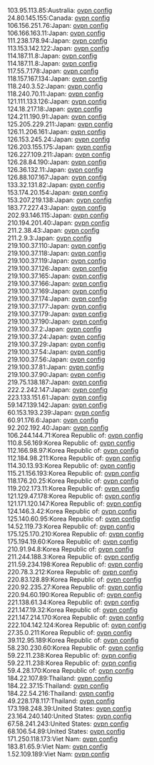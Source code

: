 103.95.113.85:Australia: [ovpn config](vpn/103_95_113_85.ovpn)  
24.80.145.155:Canada: [ovpn config](vpn/24_80_145_155.ovpn)  
106.156.251.76:Japan: [ovpn config](vpn/106_156_251_76.ovpn)  
106.166.163.11:Japan: [ovpn config](vpn/106_166_163_11.ovpn)  
111.238.178.94:Japan: [ovpn config](vpn/111_238_178_94.ovpn)  
113.153.142.122:Japan: [ovpn config](vpn/113_153_142_122.ovpn)  
114.187.11.8:Japan: [ovpn config](vpn/114_187_11_8.ovpn)  
114.187.11.8:Japan: [ovpn config](vpn/114_187_11_8.ovpn)  
117.55.7.178:Japan: [ovpn config](vpn/117_55_7_178.ovpn)  
118.157.167.134:Japan: [ovpn config](vpn/118_157_167_134.ovpn)  
118.240.3.52:Japan: [ovpn config](vpn/118_240_3_52.ovpn)  
118.240.70.11:Japan: [ovpn config](vpn/118_240_70_11.ovpn)  
121.111.133.126:Japan: [ovpn config](vpn/121_111_133_126.ovpn)  
124.18.217.18:Japan: [ovpn config](vpn/124_18_217_18.ovpn)  
124.211.190.91:Japan: [ovpn config](vpn/124_211_190_91.ovpn)  
125.205.229.211:Japan: [ovpn config](vpn/125_205_229_211.ovpn)  
126.11.206.161:Japan: [ovpn config](vpn/126_11_206_161.ovpn)  
126.153.245.24:Japan: [ovpn config](vpn/126_153_245_24.ovpn)  
126.203.155.175:Japan: [ovpn config](vpn/126_203_155_175.ovpn)  
126.227.109.211:Japan: [ovpn config](vpn/126_227_109_211.ovpn)  
126.28.84.190:Japan: [ovpn config](vpn/126_28_84_190.ovpn)  
126.36.132.11:Japan: [ovpn config](vpn/126_36_132_11.ovpn)  
126.88.107.167:Japan: [ovpn config](vpn/126_88_107_167.ovpn)  
133.32.131.82:Japan: [ovpn config](vpn/133_32_131_82.ovpn)  
153.174.20.154:Japan: [ovpn config](vpn/153_174_20_154.ovpn)  
153.207.219.138:Japan: [ovpn config](vpn/153_207_219_138.ovpn)  
183.77.227.43:Japan: [ovpn config](vpn/183_77_227_43.ovpn)  
202.93.146.115:Japan: [ovpn config](vpn/202_93_146_115.ovpn)  
210.194.201.40:Japan: [ovpn config](vpn/210_194_201_40.ovpn)  
211.2.38.43:Japan: [ovpn config](vpn/211_2_38_43.ovpn)  
211.2.9.3:Japan: [ovpn config](vpn/211_2_9_3.ovpn)  
219.100.37.110:Japan: [ovpn config](vpn/219_100_37_110.ovpn)  
219.100.37.118:Japan: [ovpn config](vpn/219_100_37_118.ovpn)  
219.100.37.119:Japan: [ovpn config](vpn/219_100_37_119.ovpn)  
219.100.37.126:Japan: [ovpn config](vpn/219_100_37_126.ovpn)  
219.100.37.165:Japan: [ovpn config](vpn/219_100_37_165.ovpn)  
219.100.37.166:Japan: [ovpn config](vpn/219_100_37_166.ovpn)  
219.100.37.169:Japan: [ovpn config](vpn/219_100_37_169.ovpn)  
219.100.37.174:Japan: [ovpn config](vpn/219_100_37_174.ovpn)  
219.100.37.177:Japan: [ovpn config](vpn/219_100_37_177.ovpn)  
219.100.37.179:Japan: [ovpn config](vpn/219_100_37_179.ovpn)  
219.100.37.190:Japan: [ovpn config](vpn/219_100_37_190.ovpn)  
219.100.37.2:Japan: [ovpn config](vpn/219_100_37_2.ovpn)  
219.100.37.24:Japan: [ovpn config](vpn/219_100_37_24.ovpn)  
219.100.37.29:Japan: [ovpn config](vpn/219_100_37_29.ovpn)  
219.100.37.54:Japan: [ovpn config](vpn/219_100_37_54.ovpn)  
219.100.37.56:Japan: [ovpn config](vpn/219_100_37_56.ovpn)  
219.100.37.81:Japan: [ovpn config](vpn/219_100_37_81.ovpn)  
219.100.37.90:Japan: [ovpn config](vpn/219_100_37_90.ovpn)  
219.75.138.187:Japan: [ovpn config](vpn/219_75_138_187.ovpn)  
222.2.242.147:Japan: [ovpn config](vpn/222_2_242_147.ovpn)  
223.133.151.61:Japan: [ovpn config](vpn/223_133_151_61.ovpn)  
59.147.139.142:Japan: [ovpn config](vpn/59_147_139_142.ovpn)  
60.153.193.239:Japan: [ovpn config](vpn/60_153_193_239.ovpn)  
60.91.176.6:Japan: [ovpn config](vpn/60_91_176_6.ovpn)  
92.202.192.40:Japan: [ovpn config](vpn/92_202_192_40.ovpn)  
106.244.144.71:Korea Republic of: [ovpn config](vpn/106_244_144_71.ovpn)  
110.8.56.169:Korea Republic of: [ovpn config](vpn/110_8_56_169.ovpn)  
112.166.98.97:Korea Republic of: [ovpn config](vpn/112_166_98_97.ovpn)  
112.184.98.211:Korea Republic of: [ovpn config](vpn/112_184_98_211.ovpn)  
114.30.13.93:Korea Republic of: [ovpn config](vpn/114_30_13_93.ovpn)  
115.21.156.193:Korea Republic of: [ovpn config](vpn/115_21_156_193.ovpn)  
118.176.20.25:Korea Republic of: [ovpn config](vpn/118_176_20_25.ovpn)  
119.202.173.11:Korea Republic of: [ovpn config](vpn/119_202_173_11.ovpn)  
121.129.47.178:Korea Republic of: [ovpn config](vpn/121_129_47_178.ovpn)  
121.171.120.147:Korea Republic of: [ovpn config](vpn/121_171_120_147.ovpn)  
124.146.3.42:Korea Republic of: [ovpn config](vpn/124_146_3_42.ovpn)  
125.140.60.95:Korea Republic of: [ovpn config](vpn/125_140_60_95.ovpn)  
14.52.119.73:Korea Republic of: [ovpn config](vpn/14_52_119_73.ovpn)  
175.125.170.210:Korea Republic of: [ovpn config](vpn/175_125_170_210.ovpn)  
175.194.19.60:Korea Republic of: [ovpn config](vpn/175_194_19_60.ovpn)  
210.91.94.8:Korea Republic of: [ovpn config](vpn/210_91_94_8.ovpn)  
211.244.188.3:Korea Republic of: [ovpn config](vpn/211_244_188_3.ovpn)  
211.59.234.198:Korea Republic of: [ovpn config](vpn/211_59_234_198.ovpn)  
220.78.3.212:Korea Republic of: [ovpn config](vpn/220_78_3_212.ovpn)  
220.83.128.89:Korea Republic of: [ovpn config](vpn/220_83_128_89.ovpn)  
220.92.235.27:Korea Republic of: [ovpn config](vpn/220_92_235_27.ovpn)  
220.94.60.190:Korea Republic of: [ovpn config](vpn/220_94_60_190.ovpn)  
221.138.61.34:Korea Republic of: [ovpn config](vpn/221_138_61_34.ovpn)  
221.147.19.32:Korea Republic of: [ovpn config](vpn/221_147_19_32.ovpn)  
221.147.214.170:Korea Republic of: [ovpn config](vpn/221_147_214_170.ovpn)  
222.104.142.124:Korea Republic of: [ovpn config](vpn/222_104_142_124.ovpn)  
27.35.0.211:Korea Republic of: [ovpn config](vpn/27_35_0_211.ovpn)  
39.112.95.189:Korea Republic of: [ovpn config](vpn/39_112_95_189.ovpn)  
58.230.230.60:Korea Republic of: [ovpn config](vpn/58_230_230_60.ovpn)  
59.22.11.238:Korea Republic of: [ovpn config](vpn/59_22_11_238.ovpn)  
59.22.11.238:Korea Republic of: [ovpn config](vpn/59_22_11_238.ovpn)  
59.4.28.170:Korea Republic of: [ovpn config](vpn/59_4_28_170.ovpn)  
184.22.107.89:Thailand: [ovpn config](vpn/184_22_107_89.ovpn)  
184.22.37.15:Thailand: [ovpn config](vpn/184_22_37_15.ovpn)  
184.22.54.216:Thailand: [ovpn config](vpn/184_22_54_216.ovpn)  
49.228.178.117:Thailand: [ovpn config](vpn/49_228_178_117.ovpn)  
173.198.248.39:United States: [ovpn config](vpn/173_198_248_39.ovpn)  
23.164.240.140:United States: [ovpn config](vpn/23_164_240_140.ovpn)  
67.58.241.243:United States: [ovpn config](vpn/67_58_241_243.ovpn)  
68.106.54.89:United States: [ovpn config](vpn/68_106_54_89.ovpn)  
171.250.118.173:Viet Nam: [ovpn config](vpn/171_250_118_173.ovpn)  
183.81.65.9:Viet Nam: [ovpn config](vpn/183_81_65_9.ovpn)  
1.52.109.189:Viet Nam: [ovpn config](vpn/1_52_109_189.ovpn)  
